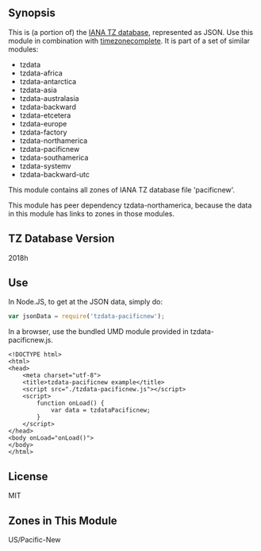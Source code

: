 
## Synopsis

This is (a portion of) the [IANA TZ database](https://www.iana.org/time-zones), represented as JSON. Use this module in combination with [timezonecomplete](https://www.npmjs.com/package/timezonecomplete).
It is part of a set of similar modules:
* tzdata
* tzdata-africa
* tzdata-antarctica
* tzdata-asia
* tzdata-australasia
* tzdata-backward
* tzdata-etcetera
* tzdata-europe
* tzdata-factory
* tzdata-northamerica
* tzdata-pacificnew
* tzdata-southamerica
* tzdata-systemv
* tzdata-backward-utc

This module contains all zones of IANA TZ database file 'pacificnew'.

This module has peer dependency tzdata-northamerica, because the data in this module has links to zones in those modules.

## TZ Database Version

2018h

## Use

In Node.JS, to get at the JSON data, simply do:

```javascript
var jsonData = require('tzdata-pacificnew');
```

In a browser, use the bundled UMD module provided in tzdata-pacificnew.js.

```
<!DOCTYPE html>
<html>
<head>
    <meta charset="utf-8">
    <title>tzdata-pacificnew example</title>
    <script src="./tzdata-pacificnew.js"></script>
    <script>
        function onLoad() {
            var data = tzdataPacificnew;
        }
    </script>
</head>
<body onLoad="onLoad()">
</body>
</html>
```

## License

MIT

## Zones in This Module

US/Pacific-New
